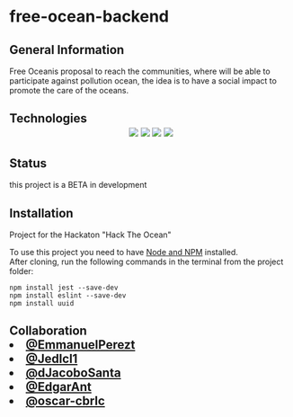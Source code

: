 # free-ocean-backend

<h2>General Information</h2>
  <p>Free Oceanis proposal to reach the communities, where will be able to participate against pollution ocean, the idea is to have a social impact to promote the care of the oceans.</p>

<h2>Technologies</2>
  <div id="badge" align="center">
    <img src= "https://img.shields.io/badge/html5-%23E34F26.svg?style=for-the-badge&logo=html5&logoColor=white">
    <img src= "https://img.shields.io/badge/css3-%231572B6.svg?style=for-the-badge&logo=css3&logoColor=white">
    <img src="https://img.shields.io/badge/javascript-%23323330.svg?style=for-the-badge&logo=javascript&logoColor=%23F7DF1E">
    <img src="https://img.shields.io/badge/JSON-black?style=for-the-badge&logo=json&badgeColor=010101">
  </div>

<h2>Status</h2>
  <p> this project is a BETA in development</p>

<h2>Installation</h2>

Project for the Hackaton "Hack The Ocean"

To use this project you need to have [Node and NPM](https://nodejs.org/es/) installed.<br>
After cloning, run the following commands in the terminal from the project folder:

```
npm install jest --save-dev
npm install eslint --save-dev
npm install uuid
```

<h2>Collaboration</2>
  <li><a href="https://github.com/EmmanuelPerezt/EmmanuelPerezt"> @EmmanuelPerezt</a></li>
  <li><a href="https://github.com/Jedlcl1"> @Jedlcl1</a></li>
  <li><a href="https://github.com/dJacoboSanta"> @dJacoboSanta</a></li>
  <li><a href="https://github.com/EdgarAnt"> @EdgarAnt</a></li>
  <li><a href="https://github.com/oscar-cbrlc"> @oscar-cbrlc</a></li>
